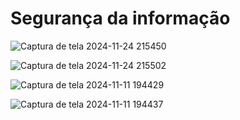 # Segurança da informação

![Captura de tela 2024-11-24 215450](https://github.com/user-attachments/assets/dd010393-050e-417b-bd82-3c30b6c12d2f)

![Captura de tela 2024-11-24 215502](https://github.com/user-attachments/assets/48f9915b-f418-4f1c-b1ba-85c3ab97daf5)

![Captura de tela 2024-11-11 194429](https://github.com/user-attachments/assets/d15fb456-4096-48de-87c7-1c2f9b3a04d1)

![Captura de tela 2024-11-11 194437](https://github.com/user-attachments/assets/1adfce24-c11b-4dd9-a90f-472835cb7ddc)


